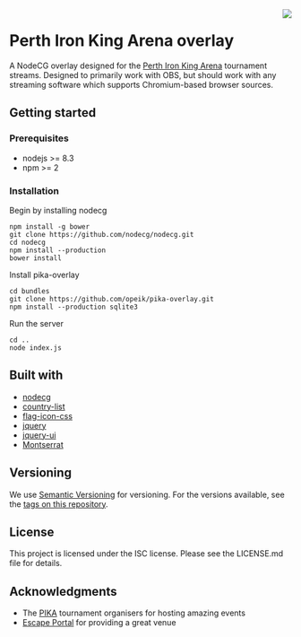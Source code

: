 <img src="https://i.imgur.com/UBXV3nR.png" align="right" />

# Perth Iron King Arena overlay
A NodeCG overlay designed for the [Perth Iron King Arena](https://www.facebook.com/PerthIronKingArena/)
tournament streams. Designed to primarily work with OBS, but should work with
any streaming software which supports Chromium-based browser sources.

## Getting started
### Prerequisites
* nodejs >= 8.3
* npm >= 2

### Installation

Begin by installing nodecg
```
npm install -g bower
git clone https://github.com/nodecg/nodecg.git
cd nodecg
npm install --production
bower install
```

Install pika-overlay
```
cd bundles
git clone https://github.com/opeik/pika-overlay.git
npm install --production sqlite3
```

Run the server
```
cd ..
node index.js
```

## Built with
* [nodecg](https://github.com/nodecg/nodecg)
* [country-list](https://github.com/fannarsh/country-list)
* [flag-icon-css](https://github.com/lipis/flag-icon-css)
* [jquery](https://jquery.com/)
* [jquery-ui](https://jqueryui.com)
* [Montserrat](https://fonts.google.com/specimen/Montserrat)

## Versioning
We use [Semantic Versioning](http://semver.org/) for versioning. For the
versions available, see the [tags on this repository](https://github.com/opeik/pika-overlay/tags).

## License
This project is licensed under the ISC license. Please see the LICENSE.md file
for details.

## Acknowledgments
* The [PIKA](https://www.facebook.com/PerthIronKingArena/) tournament organisers for hosting amazing events
* [Escape Portal](https://www.escapeportal.com.au) for providing a great venue

